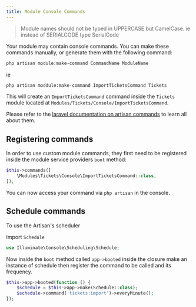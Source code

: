 ```yaml
---
title: Module Console Commands
---
```


> Module names should not be typed in UPPERCASE but CamelCase. ie instead of SERIALCODE type SerialCode

Your module may contain console commands. You can make these commands manually, or generate them with the following command:

```bash
php artisan module:make-command CommandName ModuleName
```

ie

```bash
php artisan moddule:make-command ImportTicketsCommand Tickets
```

This will create an `ImportTicketsCommand` command inside the `Tickets` module located at `Modules/Tickets/Console/ImportTicketsCommand`.

Please refer to the [laravel documentation on artisan commands](https://laravel.com/docs/9.x/artisan) to learn all about them.

## Registering commands

In order to use custom module commands, they first need to be registered inside the module service providers `boot` method:

```php
$this->commands([
    \Modules\Tickets\Console\ImportTicketsCommand::class,
]);
```

You can now access your command via `php artisan` in the console.

## Schedule commands

To use the Artisan's scheduler 

Import `Schedule`

```php
use Illuminate\Console\Scheduling\Schedule;
```

Now inside the `boot` method called `app->booted` inside the closure make an instance of schedule then register the command to be called and its frequency.

```php
$this->app->booted(function () {
    $schedule = $this->app->make(Schedule::class);
    $schedule->command('tickets:import')->everyMinute();
});
```
